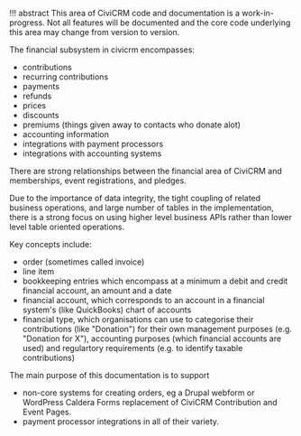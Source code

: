 !!! abstract
    This area of CiviCRM code and documentation is a work-in-progress. Not all features
    will be documented and the core code underlying this area may change from version
    to version.

The financial subsystem in civicrm encompasses:

- contributions
- recurring contributions
- payments
- refunds
- prices
- discounts
- premiums (things given away to contacts who donate alot)
- accounting information
- integrations with payment processors
- integrations with accounting systems

There are strong relationships between the financial area of CiviCRM and memberships, event registrations, and pledges.

Due to the importance of data integrity, the tight coupling of related business operations, and large number of tables in the implementation, there is a strong focus on using higher level business APIs rather than lower level table oriented operations. 

Key concepts include:

- order (sometimes called invoice)
- line item
- bookkeeping entries which encompass at a minimum a debit and credit financial account, an amount and a date
- financial account, which corresponds to an account in a financial system's (like QuickBooks) chart of accounts
- financial type, which organisations can use to categorise their contributions (like "Donation") for their own management purposes (e.g. "Donation for X"), accounting purposes (which financial accounts are used) and regulartory requirements (e.g. to identify taxable contributions)

The main purpose of this documentation is to support

- non-core systems for creating orders, eg a Drupal webform or WordPress Caldera Forms replacement of CiviCRM Contribution and Event Pages.
- payment processor integrations in all of their variety.
